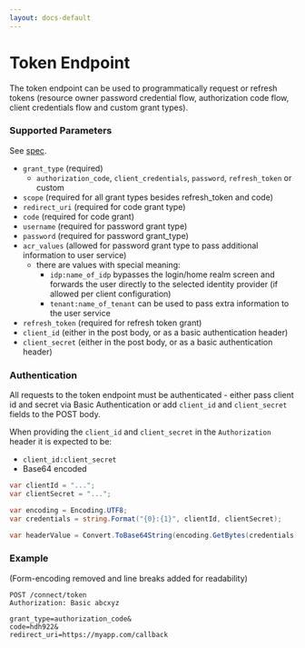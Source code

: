 ```yaml
---
layout: docs-default
---
```


# Token Endpoint

The token endpoint can be used to programmatically request or refresh tokens (resource owner password credential flow, authorization code flow, client credentials flow and custom grant types).

### Supported Parameters

See [spec](http://openid.net/specs/openid-connect-core-1_0.html#TokenRequest).

- `grant_type` (required)
    - `authorization_code`, `client_credentials`, `password`, `refresh_token` or custom
- `scope` (required for all grant types besides refresh_token and code)
- `redirect_uri` (required for code grant type)
- `code` (required for code grant)
- `username` (required for password grant type)
- `password` (required for password grant_type)
- `acr_values` (allowed for password grant type to pass additional information to user service)
    - there are values with special meaning:
        - `idp:name_of_idp` bypasses the login/home realm screen and forwards the user directly to the selected identity provider (if allowed per client configuration)
        - `tenant:name_of_tenant` can be used to pass extra information to the user service
- `refresh_token` (required for refresh token grant)
- `client_id` (either in the post body, or as a basic authentication header)
- `client_secret` (either in the post body, or as a basic authentication header)

### Authentication
All requests to the token endpoint must be authenticated - either pass client id and secret via Basic Authentication
or add `client_id` and `client_secret` fields to the POST body.

When providing the `client_id` and `client_secret` in the `Authorization` header it is expected to be:

* `client_id:client_secret`
* Base64 encoded

```csharp
var clientId = "...";
var clientSecret = "...";

var encoding = Encoding.UTF8;
var credentials = string.Format("{0}:{1}", clientId, clientSecret);

var headerValue = Convert.ToBase64String(encoding.GetBytes(credentials));
```

### Example
(Form-encoding removed and line breaks added for readability)

```
POST /connect/token
Authorization: Basic abcxyz

grant_type=authorization_code&
code=hdh922&
redirect_uri=https://myapp.com/callback
```
